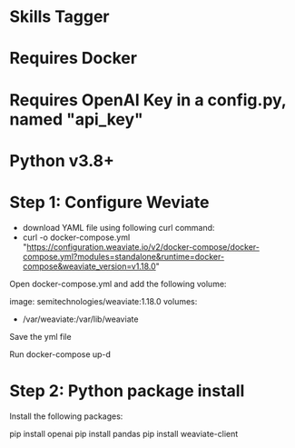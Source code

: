 # Skills Tagger

# Requires Docker
# Requires OpenAI Key in a config.py, named "api_key"
# Python v3.8+

# Step 1: Configure Weviate

- download YAML file using following curl command: 
- curl -o docker-compose.yml "https://configuration.weaviate.io/v2/docker-compose/docker-compose.yml?modules=standalone&runtime=docker-compose&weaviate_version=v1.18.0"

Open docker-compose.yml and add the following volume:

image: semitechnologies/weaviate:1.18.0
volumes:
  - /var/weaviate:/var/lib/weaviate

Save the yml file

Run docker-compose up-d

# Step 2: Python package install

Install the following packages: 

pip install openai
pip install pandas
pip install weaviate-client

